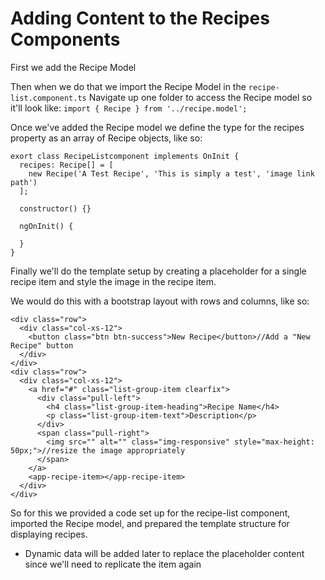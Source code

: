 # Adding Content to the Recipes Components

First we add the Recipe Model

Then when we do that we import the Recipe Model in the `recipe-list.component.ts`
Navigate up one folder to access the Recipe model so it'll look like: `import { Recipe } from '../recipe.model';`

Once we've added the Recipe model we define the type for the recipes property as an array of Recipe objects, like so:

```
exort class RecipeListcomponent implements OnInit {
  recipes: Recipe[] = [
    new Recipe('A Test Recipe', 'This is simply a test', 'image link path')
  ];

  constructor() {}

  ngOnInit() {

  }
}
```

Finally we'll do the template setup by creating a placeholder for a single recipe item and style the image in the recipe item.

We would do this with a bootstrap layout with rows and columns, like so:

```
<div class="row">
  <div class="col-xs-12">
    <button class="btn btn-success">New Recipe</button>//Add a "New Recipe" button
  </div>
</div>
<div class="row">
  <div class="col-xs-12">
    <a href="#" class="list-group-item clearfix">
      <div class="pull-left">
        <h4 class="list-group-item-heading">Recipe Name</h4>
        <p class="list-group-item-text">Description</p>
      </div>
      <span class="pull-right">
        <img src="" alt="" class="img-responsive" style="max-height: 50px;">//resize the image appropriately
      </span>
    </a>
    <app-recipe-item></app-recipe-item>
  </div>
</div>
```

So for this we provided a code set up for the recipe-list component, imported the Recipe model, and prepared the template structure for displaying recipes.

- Dynamic data will be added later to replace the placeholder content since we'll need to replicate the item again
